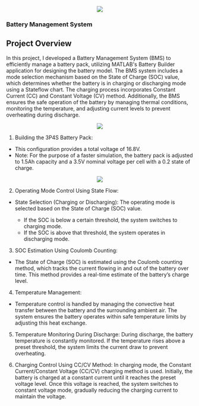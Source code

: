 <div align="center">
  <img src="https://github.com/user-attachments/assets/3e21a278-457e-4a73-bf3a-988599818f97"></img>
</div>

### Battery Management System

## Project Overview
In this project, I developed a Battery Management System (BMS) to efficiently manage a battery pack, utilizing MATLAB's Battery Builder application for designing the battery model. The BMS system includes a mode selection mechanism based on the State of Charge (SOC) value, which determines whether the battery is in charging or discharging mode using a Stateflow chart. The charging process incorporates Constant Current (CC) and Constant Voltage (CV) method. Additionally, the BMS ensures the safe operation of the battery by managing thermal conditions, monitoring the temperature, and adjusting current levels to prevent overheating during discharge.

<div align="center">
  <img src="https://github.com/user-attachments/assets/f5602a6f-1c2a-41d7-886b-896356cb9db2"></img>
</div>

1. Building the 3P4S Battery Pack:
- This configuration provides a total voltage of 16.8V.
- Note: For the purpose of a faster simulation, the battery pack is adjusted to 1.5Ah capacity and a 3.5V nominal voltage per cell with a 0.2 state of charge.

<div align="center">
  <img src="https://github.com/user-attachments/assets/0dd5c080-69eb-43f6-a487-dff4b362e27a"></img>
</div>

2. Operating Mode Control Using State Flow:
- State Selection (Charging or Discharging):
The operating mode is selected based on the State of Charge (SOC) value.

  - If the SOC is below a certain threshold, the system switches to charging mode.
  - If the SOC is above that threshold, the system operates in discharging mode.
3. SOC Estimation Using Coulomb Counting:
- The State of Charge (SOC) is estimated using the Coulomb counting method, which tracks the current flowing in and out of the battery over time. This method provides a real-time estimate of the battery’s charge level.

4. Temperature Management:
- Temperature control is handled by managing the convective heat transfer between the battery and the surrounding ambient air. The system ensures the battery operates within safe temperature limits by adjusting this heat exchange.

5. Temperature Monitoring During Discharge:
During discharge, the battery temperature is constantly monitored. If the temperature rises above a preset threshold, the system limits the current draw to prevent overheating.

6. Charging Control Using CC/CV Method:
In charging mode, the Constant Current/Constant Voltage (CC/CV) charging method is used. Initially, the battery is charged at a constant current until it reaches the preset voltage level. Once this voltage is reached, the system switches to constant voltage mode, gradually reducing the charging current to maintain the voltage.



